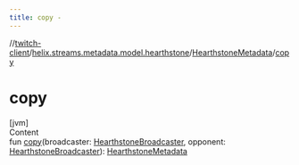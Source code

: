 ```yaml
---
title: copy -
---
```

//[twitch-client](../../index.md)/[helix.streams.metadata.model.hearthstone](../index.md)/[HearthstoneMetadata](index.md)/[copy](copy.md)



# copy  
[jvm]  
Content  
fun [copy](copy.md)(broadcaster: [HearthstoneBroadcaster](../-hearthstone-broadcaster/index.md), opponent: [HearthstoneBroadcaster](../-hearthstone-broadcaster/index.md)): [HearthstoneMetadata](index.md)  



